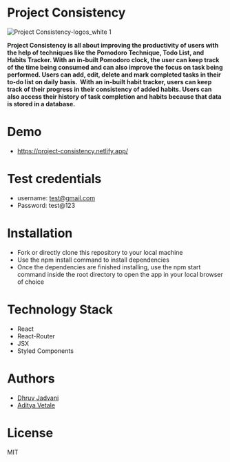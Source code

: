 # Project Consistency 
![Project Consistency-logos_white 1](https://user-images.githubusercontent.com/25152105/206829845-1e83943c-f932-4559-a944-85524b2dac87.png)



**Project Consistency is all about improving the productivity of users with the help of techniques like the Pomodoro Technique, Todo List, and Habits Tracker. With an in-built Pomodoro clock, the user can keep track of the time being consumed and can also improve the focus on task being performed. Users can add, edit, delete and mark completed tasks in their to-do list on daily basis.  With an in-built habit tracker, users can keep track of their progress in their consistency of added habits. Users can also access their history of task completion and habits because that data is stored in a database.**

# Demo

- https://project-consistency.netlify.app/

# Test credentials 
- username: test@gmail.com
- Password: test@123

# Installation
- Fork or directly clone this repository to your local machine
- Use the npm install command to install dependencies
- Once the dependencies are finished installing, use the npm start command inside the root directory to open the app in your local browser of choice

# Technology Stack
- React
- React-Router
- JSX
- Styled Components

# Authors
- [Dhruv Jadvani](https://github.com/dhruvjadvani/)
- [Aditya Vetale](https://github.com/aditya-vetale/)

# License
MIT

